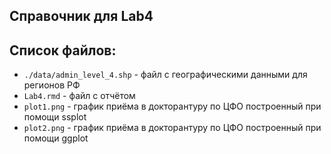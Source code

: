 ## Справочник для Lab4



## Список файлов:
* ```./data/admin_level_4.shp``` - файл с географическими данными для регионов РФ
* ```Lab4.rmd``` - файл с отчётом 
* ```plot1.png``` - график приёма в докторантуру по ЦФО построенный при помощи ssplot
* ```plot2.png``` - график приёма в докторантуру по ЦФО построенный при помощи ggplot
